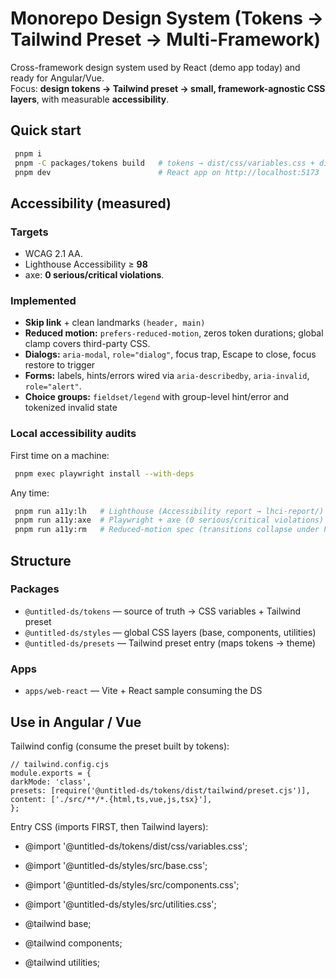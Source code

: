 # Monorepo Design System (Tokens → Tailwind Preset → Multi-Framework)

Cross-framework design system used by React (demo app today) and ready for Angular/Vue.  
Focus: **design tokens → Tailwind preset → small, framework-agnostic CSS layers**, with measurable **accessibility**.

## Quick start

```bash
 pnpm i
 pnpm -C packages/tokens build   # tokens → dist/css/variables.css + dist/tailwind/preset.cjs
 pnpm dev                        # React app on http://localhost:5173
```

## Accessibility (measured)

### Targets

- WCAG 2.1 AA.
- Lighthouse Accessibility ≥ **98**
- axe: **0 serious/critical violations**.

### Implemented

- **Skip link** + clean landmarks `(header, main)`
- **Reduced motion:** `prefers-reduced-motion`, zeros token durations; global clamp covers third-party CSS.
- **Dialogs:** `aria-modal`, `role="dialog"`, focus trap, Escape to close, focus restore to trigger
- **Forms:** labels, hints/errors wired via `aria-describedby`, `aria-invalid`, `role="alert"`.
- **Choice groups:** `fieldset/legend` with group-level hint/error and tokenized invalid state


### Local accessibility audits

First time on a machine:
```bash
 pnpm exec playwright install --with-deps
```

Any time:
```bash
 pnpm run a11y:lh   # Lighthouse (Accessibility report → lhci-report/)
 pnpm run a11y:axe  # Playwright + axe (0 serious/critical violations)
 pnpm run a11y:rm   # Reduced-motion spec (transitions collapse under PRM)
```

## Structure

### Packages

- `@untitled-ds/tokens` — source of truth → CSS variables + Tailwind preset
- `@untitled-ds/styles` — global CSS layers (base, components, utilities)
- `@untitled-ds/presets` — Tailwind preset entry (maps tokens → theme)

### Apps

- `apps/web-react` — Vite + React sample consuming the DS


## Use in Angular / Vue

Tailwind config (consume the preset built by tokens):

```
// tailwind.config.cjs
module.exports = {
darkMode: 'class',
presets: [require('@untitled-ds/tokens/dist/tailwind/preset.cjs')],
content: ['./src/**/*.{html,ts,vue,js,tsx}'],
};
```

Entry CSS (imports FIRST, then Tailwind layers):

- @import '@untitled-ds/tokens/dist/css/variables.css';
- @import '@untitled-ds/styles/src/base.css';
- @import '@untitled-ds/styles/src/components.css';
- @import '@untitled-ds/styles/src/utilities.css';

- @tailwind base;
- @tailwind components;
- @tailwind utilities;

